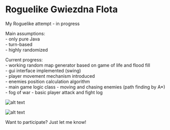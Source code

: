 # Roguelike Gwiezdna Flota

My Roguelike attempt - in progress

Main assumptions: <br>
    - only pure Java <br>
    - turn-based <br>
    - highly randomized <br>
 
Current progress: <br>
    - working random map generator based on game of life and flood fill <br>
    - gui interface implemented (swing) <br>
    - player movement mechanism introduced <br>
    - enemies position calculation algorithm <br>
    - main game logic class
    - moving and chasing enemies (path finding by A*)
    - fog of war
    - basic player attack and fight log

![alt text](https://i.imgur.com/OwpTffC.png)

![alt text](https://i.imgur.com/tRwnUmJ.png)


Want to participate? Just let me know!
